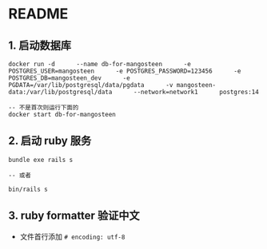 # README

## 1. 启动数据库

```
docker run -d      --name db-for-mangosteen      -e POSTGRES_USER=mangosteen      -e POSTGRES_PASSWORD=123456      -e POSTGRES_DB=mangosteen_dev      -e PGDATA=/var/lib/postgresql/data/pgdata      -v mangosteen-data:/var/lib/postgresql/data      --network=network1      postgres:14

-- 不是首次则运行下面的
docker start db-for-mangosteen
```

## 2. 启动 ruby 服务

```
bundle exe rails s

-- 或者

bin/rails s
```

## 3. ruby formatter 验证中文

- 文件首行添加 `# encoding: utf-8`
